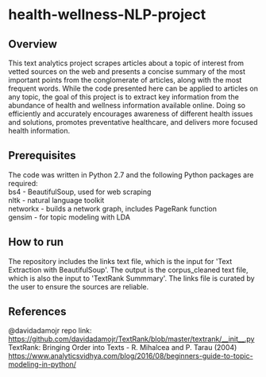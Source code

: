 # health-wellness-NLP-project

## Overview
This text analytics project scrapes articles about a topic of interest from vetted sources on the web and presents a concise summary of the most important points from the conglomerate of articles, along with the most frequent words.  While the code presented here can be applied to articles on any topic, the goal of this project is to extract key information from the abundance of health and wellness information available online.  Doing so efficiently and accurately encourages awareness of different health issues and solutions, promotes preventative healthcare, and delivers more focused health information.

## Prerequisites
The code was written in Python 2.7 and the following Python packages are required:<br>
bs4 - BeautifulSoup, used for web scraping<br>
nltk - natural language toolkit<br>
networkx - builds a network graph, includes PageRank function<br>
gensim - for topic modeling with LDA

## How to run
The repository includes the links text file, which is the input for 'Text Extraction with BeautifulSoup'.  The output is the corpus_cleaned text file, which is also the input to 'TextRank Summmary'.  The links file is curated by the user to ensure the sources are reliable.

## References
@davidadamojr repo link: https://github.com/davidadamojr/TextRank/blob/master/textrank/__init__.py <br>
TextRank: Bringing Order into Texts - R. Mihalcea and P. Tarau (2004)
https://www.analyticsvidhya.com/blog/2016/08/beginners-guide-to-topic-modeling-in-python/
